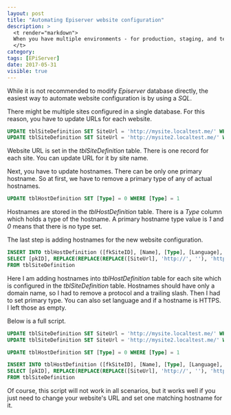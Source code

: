 ```yaml
---
layout: post
title: "Automating Episerver website configuration"
description: >
  <t render="markdown">
  When you have multiple environments - for production, staging, and testing, there is a need to copy over production environment data to staging and testing environments. In Episerver this is quite easy - just copy over database and blobs. But you have to update Episerver website configuration to match your staging/test environment setup. You have to change website URL and add hostnames for your new environment. This can be done in a user interface, but it is better to automate.
  </t>
category:
tags: [EPiServer]
date: 2017-05-31
visible: true
---
```


While it is not recommended to modify _Episerver_ database directly, the easiest way to automate website configuration is by using a _SQL_.

There might be multiple sites configured in a single database. For this reason, you have to update URLs for each website.

```sql
UPDATE tblSiteDefinition SET SiteUrl = 'http://mysite.localtest.me/' WHERE Name = 'MySite'
UPDATE tblSiteDefinition SET SiteUrl = 'http://mysite2.localtest.me/' WHERE Name = 'MySite2'
```

Website URL is set in the _tblSiteDefinition_ table. There is one record for each site. You can update URL for it by site name.

Next, you have to update hostnames. There can be only one primary hostname. So at first, we have to remove a primary type of any of actual hostnames.

```sql
UPDATE tblHostDefinition SET [Type] = 0 WHERE [Type] = 1
```

Hostnames are stored in the _tblHostDefinition_ table. There is a _Type_ column which holds a type of the hostname. A primary hostname type value is _1_ and _0_ means that there is no type set.

The last step is adding hostnames for the new website configuration.

```sql
INSERT INTO tblHostDefinition ([fkSiteID], [Name], [Type], [Language], [Https])
SELECT [pkID], REPLACE(REPLACE(REPLACE([SiteUrl], 'http://', ''), 'https://', ''), '/', ''), 1, NULL, NULL
FROM tblSiteDefinition
```

Here I am adding hostnames into _tblHostDefinition_ table for each site which is configured in the _tblSiteDefinition_ table. Hostnames should have only a domain name, so I had to remove a protocol and a trailing slash. Then I had to set primary type. You can also set language and if a hostname is HTTPS. I left those as empty.

Below is a full script.

```sql
UPDATE tblSiteDefinition SET SiteUrl = 'http://mysite.localtest.me/' WHERE Name = 'MySite'
UPDATE tblSiteDefinition SET SiteUrl = 'http://mysite2.localtest.me/' WHERE Name = 'MySite2'

UPDATE tblHostDefinition SET [Type] = 0 WHERE [Type] = 1

INSERT INTO tblHostDefinition ([fkSiteID], [Name], [Type], [Language], [Https])
SELECT [pkID], REPLACE(REPLACE(REPLACE([SiteUrl], 'http://', ''), 'https://', ''), '/', ''), 1, NULL, NULL
FROM tblSiteDefinition
```

Of course, this script will not work in all scenarios, but it works well if you just need to change your website's URL and set one matching hostname for it.